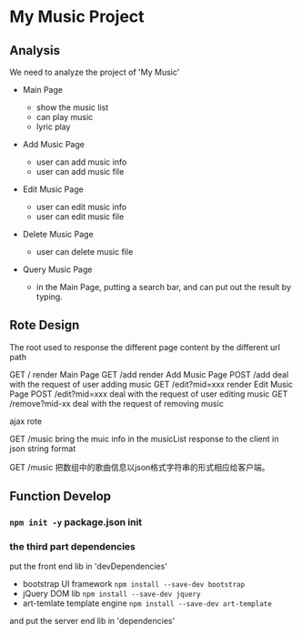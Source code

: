 

# My Music Project 

## Analysis

We need to analyze the project of 'My Music'

- Main Page
	+ show the music list
	+ can play music
    + lyric play

- Add Music Page
	+ user can add music info 
	+ user can add music file
- Edit Music Page
	+ user can edit music info
	+ user can edit music file
- Delete Music Page
	+ user can delete music file
- Query Music Page
	+ in the Main Page, putting a search bar, and can put out the result by typing.


## Rote Design

The root used to response the different page content by the different url path

GET   /              render Main Page
GET   /add           render Add Music Page
POST  /add           deal with the request of user adding music
GET   /edit?mid=xxx  render Edit Music Page
POST  /edit?mid=xxx  deal with the request of user editing music
GET   /remove?mid-xx deal with the request of removing music


ajax rote

GET   /music   bring the muic info in the musicList response to the client in json string format

GET /music 把数组中的歌曲信息以json格式字符串的形式相应给客户端。



## Function Develop


### `npm init -y`  package.json init

### the third part dependencies


put the front end lib in 'devDependencies'
- bootstrap UI framework `npm install --save-dev bootstrap`
- jQuery DOM lib `npm install --save-dev jquery`
- art-temlate template engine  `npm install --save-dev art-template` 

and put the server end lib in 'dependencies'


















